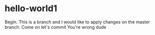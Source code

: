 # hello-world1
Begin. This is a branch and I would like to apply changes on the master branch. Come on let's commit
You're wrong dude
